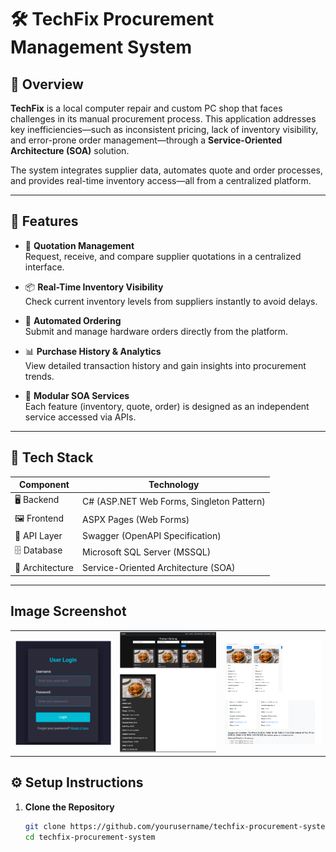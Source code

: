 # 🛠️ TechFix Procurement Management System

## 📖 Overview

**TechFix** is a local computer repair and custom PC shop that faces challenges in its manual procurement process. This application addresses key inefficiencies—such as inconsistent pricing, lack of inventory visibility, and error-prone order management—through a **Service-Oriented Architecture (SOA)** solution.

The system integrates supplier data, automates quote and order processes, and provides real-time inventory access—all from a centralized platform.

---

## 🚀 Features

- 🔎 **Quotation Management**  
  Request, receive, and compare supplier quotations in a centralized interface.

- 📦 **Real-Time Inventory Visibility**  
  Check current inventory levels from suppliers instantly to avoid delays.

- 🛒 **Automated Ordering**  
  Submit and manage hardware orders directly from the platform.

- 📊 **Purchase History & Analytics**  
  View detailed transaction history and gain insights into procurement trends.

- 🔌 **Modular SOA Services**  
  Each feature (inventory, quote, order) is designed as an independent service accessed via APIs.

---

## 🧰 Tech Stack

| Component     | Technology                            |
|---------------|----------------------------------------|
| 🖥 Backend     | C# (ASP.NET Web Forms, Singleton Pattern) |
| 🖼 Frontend    | ASPX Pages (Web Forms)                 |
| 📡 API Layer   | Swagger (OpenAPI Specification)        |
| 🗄 Database     | Microsoft SQL Server (MSSQL)           |
| 🧱 Architecture| Service-Oriented Architecture (SOA)     |

---

## Image Screenshot

<table>
  <tr>
    <td><img src="assets/login.png" alt="Login UI" width="250"/></td>
    <td><img src="assets/uiinterface.png" alt="Dog Info" width="250"/></td>
    <td><img src="assets/comparesuggestion.png" alt="View Items UI" width="250"/></td>
  </tr>
</table>


## ⚙️ Setup Instructions

1. **Clone the Repository**

   ```bash
   git clone https://github.com/yourusername/techfix-procurement-system.git
   cd techfix-procurement-system
